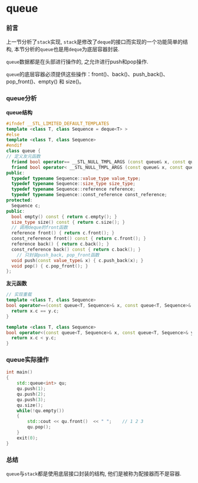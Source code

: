# queue

### 前言

上一节分析了`stack`实现, `stack`是修改了`deque`的接口而实现的一个功能简单的结构, 本节分析的`queue`也是用`deque`为底层容器封装. 

`queue`数据都是在头部进行操作的, 之允许进行push和pop操作.

`queue`的底层容器必须提供这些操作：front()、back()、push_back()、pop_front()、empty() 和 size()。


### queue分析

**queue结构**

```c++
#ifndef __STL_LIMITED_DEFAULT_TEMPLATES
template <class T, class Sequence = deque<T> >
#else
template <class T, class Sequence>
#endif
class queue {
// 定义友元函数
  friend bool operator== __STL_NULL_TMPL_ARGS (const queue& x, const queue& y);
  friend bool operator< __STL_NULL_TMPL_ARGS (const queue& x, const queue& y);
public:
  typedef typename Sequence::value_type value_type;
  typedef typename Sequence::size_type size_type;
  typedef typename Sequence::reference reference;
  typedef typename Sequence::const_reference const_reference;
protected:
  Sequence c;
public:
  bool empty() const { return c.empty(); }
  size_type size() const { return c.size(); }
  // 调用deque的front函数
  reference front() { return c.front(); }
  const_reference front() const { return c.front(); }
  reference back() { return c.back(); }
  const_reference back() const { return c.back(); }
    // 只封装push_back, pop_front函数
  void push(const value_type& x) { c.push_back(x); }
  void pop() { c.pop_front(); }
};
```



**友元函数**

```c++
// 实现重载
template <class T, class Sequence>
bool operator==(const queue<T, Sequence>& x, const queue<T, Sequence>& y) {
  return x.c == y.c;
}

template <class T, class Sequence>
bool operator<(const queue<T, Sequence>& x, const queue<T, Sequence>& y) {
  return x.c < y.c;
}
```



### queue实际操作

```c++
int main()
{
	std::queue<int> qu;
	qu.push(1);
	qu.push(2);
	qu.push(3);
	qu.size();
	while(!qu.empty())
	{
		std::cout << qu.front()  << " ";	// 1 2 3 
		qu.pop();
	}
	exit(0);
}
```



### 总结

`queue`与`stack`都是使用底层接口封装的结构, 他们是被称为配接器而不是容器.
